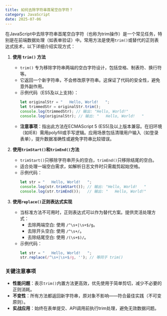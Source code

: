 ```yaml
---
title: 如何去除字符串首尾空白字符？
category: JavaScript
date: 2025-07-06
---
```

在JavaScript中去除字符串首尾空白字符（也称为trim操作）是一个常见任务，特别是在前端数据处理（如表单验证）中。常用方法是使用`trim()`或替代的正则表达式技术，以下详细介绍实现方式：  

1. **使用 `trim()` 方法**  
   - `trim()` 专为移除字符串两端的空白字符设计，包括空格、制表符、换行符等。  
   - 它返回一个新字符串，不会修改原字符串。这保证了代码的安全性，避免意外副作用。  
   - 示例代码（ES5及以上支持）：  
     ```javascript
     let originalStr = "   Hello, World!   ";
     let trimmedStr = originalStr.trim();
     console.log(trimmedStr); // 输出: "Hello, World!"
     console.log(originalStr); // 输出: "   Hello, World!   "
     ```  
   - **注意事项**：指出此方法在ECMAScript 5 (ES5)及以上版本兼容。在旧环境（如IE8）需用polyfill或手写逻辑。应用场景包括清理用户输入（如登录表单），提升数据准确性或避免字符串比较错误。

2. **使用`trimStart()`和`trimEnd()`方法**  
   - `trimStart()`只移除字符串开头的空白，`trimEnd()`只移除结尾的空白。  
   - 适合处理一端空白需求，如解析日志文件时只需裁剪起始空格。  
   - 示例代码：  
     ```javascript
     let str = "   Hello, World!   ";
     console.log(str.trimStart()); // 输出: "Hello, World!   "
     console.log(str.trimEnd());   // 输出: "   Hello, World!"
     ```  

3. **使用`replace()`正则表达式实现**  
   - 当标准方法不可用时，正则表达式可以作为替代方案。提供灵活处理方式：  
     - 去除两端空白: 使用 `/^\s+|\s+$/g`。  
     - 去除开头空白: 使用 `/^\s+/`。  
     - 去除结尾空白: 使用 `/(\s+$)/`。  
   - 示例代码：  
     ```javascript
     let str = "   Hello, World!   ";
     str.replace(/^\s+|\s+$/g, ''); // 等同于 trim()
     ```  

### 关键注意事项
- **性能问题**：表示`trim()`内置方法更高效，优先使用于简单剪切，减少不必要的正则消耗。  
- **不变性**：所有方法都返回新字符串，原对象不影响——符合最佳实践（不可变原则）。  
- **实战应用**：始终在表单提交、API调用前执行trim处理，避免无效数据问题。
